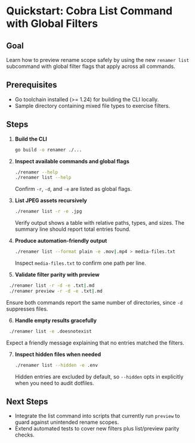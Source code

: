 # Quickstart: Cobra List Command with Global Filters

## Goal
Learn how to preview rename scope safely by using the new `renamer list` subcommand with global
filter flags that apply across all commands.

## Prerequisites
- Go toolchain installed (>= 1.24) for building the CLI locally.
- Sample directory containing mixed file types to exercise filters.

## Steps

1. **Build the CLI**
   ```bash
   go build -o renamer ./...
   ```

2. **Inspect available commands and global flags**
   ```bash
   ./renamer --help
   ./renamer list --help
   ```
   Confirm `-r`, `-d`, and `-e` are listed as global flags.

3. **List JPEG assets recursively**
   ```bash
   ./renamer list -r -e .jpg
   ```
   Verify output shows a table with relative paths, types, and sizes. The summary line should report
   total entries found.

4. **Produce automation-friendly output**
   ```bash
   ./renamer list --format plain -e .mov|.mp4 > media-files.txt
   ```
   Inspect `media-files.txt` to confirm one path per line.

5. **Validate filter parity with preview**
 ```bash
  ./renamer list -r -d -e .txt|.md
  ./renamer preview -r -d -e .txt|.md
  ```
  Ensure both commands report the same number of directories, since `-d` suppresses files.

6. **Handle empty results gracefully**
 ```bash
  ./renamer list -e .doesnotexist
  ```
  Expect a friendly message explaining that no entries matched the filters.

7. **Inspect hidden files when needed**
   ```bash
   ./renamer list --hidden -e .env
   ```
   Hidden entries are excluded by default, so `--hidden` opts in explicitly when you need to audit dotfiles.

## Next Steps
- Integrate the list command into scripts that currently run `preview` to guard against unintended
  rename scopes.
- Extend automated tests to cover new filters plus list/preview parity checks.
